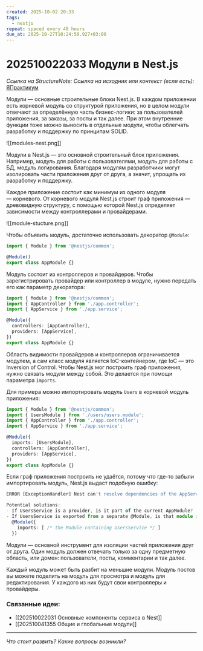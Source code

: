 ```yaml
---
created: 2025-10-02 20:33
tags:
  - nestjs
repeat: spaced every 48 hours
due_at: 2025-10-27T10:24:50.927+03:00
---
```

# 202510022033 Модули в Nest.js

*Ссылка на StructureNote:*
*Ссылка на исходник или контекст (если есть):* [ЯПрактикум](https://practicum.yandex.ru/learn/backend-nodejs/courses/a4214ab0-2146-4152-b90e-651bf4c7ca5e/sprints/564244/topics/1df920a3-5c6a-4fcd-884c-0f66136c2b56/lessons/0fa76aa4-6dec-490f-9466-78a5fe72e7bd/)

Модули — основные строительные блоки Nest.js. В каждом приложении есть корневой модуль со структурой приложения, но в целом модули отвечают за определённую часть бизнес-логики: за пользователей приложения, за заказы, за посты и так далее. При этом внутренние функции тоже можно выносить в отдельные модули, чтобы облегчать разработку и поддержку по принципам SOLID.

![[modules-nest.png]]

Модули в Nest.js — это основной строительный блок приложения. Например, модуль для работы с пользователями, модуль для работы с БД, модуль логирования. Благодаря модулям разработчики могут изолировать части приложения друг от друга, а значит, упрощать их разработку и поддержку.

Каждое приложение состоит как минимум из одного модуля — корневого. От корневого модуля Nest.js строит граф приложения — древовидную структуру, с помощью которой Nest.js определяет зависимости между контроллерами и провайдерами.

![[module-stucture.png]]

Чтобы объявить модуль, достаточно использовать декоратор `@Module`:

```ts
import { Module } from '@nestjs/common';

@Module()
export class AppModule {}
```

Модуль состоит из контроллеров и провайдеров. Чтобы зарегистрировать провайдер или контроллер в модуле, нужно передать его как параметр декоратора:

```ts
import { Module } from '@nestjs/common';
import { AppController } from './app.controller';
import { AppService } from './app.service';

@Module({
  controllers: [AppController],
  providers: [AppService],
})
export class AppModule {}
```

Область видимости провайдеров и контроллеров ограничивается модулем, а сам класс модуля является IoC-контейнером, где IoC — это Inversion of Control. Чтобы Nest.js мог построить граф приложения, нужно связать модули между собой. Это делается при помощи параметра `imports`.

Для примера можно импортировать модуль `Users` в корневой модуль приложения:

```ts
import { Module } from '@nestjs/common';
import { UsersModule } from './users/users.module';
import { AppController } from './app.controller';
import { AppService } from './app.service';

@Module({
  imports: [UsersModule],
  controllers: [AppController],
  providers: [AppService],
})
export class AppModule {}
```

Если граф приложения построить не удаётся, потому что где-то забыли импортировать модуль, Nest.js выдаст подобную ошибку:

```ts
ERROR [ExceptionHandler] Nest can't resolve dependencies of the AppService (?). Please make sure that the argument UsersService at index [0] is available in the AppModule context.

Potential solutions:
- If UsersService is a provider, is it part of the current AppModule?
- If UsersService is exported from a separate @Module, is that module imported within AppModule?
  @Module({
    imports: [ /* the Module containing UsersService */ ]
  })
```

Модули — основной инструмент для изоляции частей приложения друг от друга. Один модуль должен отвечать только за одну предметную область, или домен: пользователи, посты, комментарии и так далее.

Каждый модуль может быть разбит на меньшие модули. Модуль постов вы можете поделить на модуль для просмотра и модуль для редактирования. У каждого из них будут свои контроллеры и провайдеры.

### Связанные идеи:

* [[202510022031 Основные компоненты сервиса в Nest]]
* [[202510041355 Общие и глобальные модули]]

---

*Что стоит развить? Какие вопросы возникли?*
